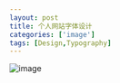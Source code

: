 ```yaml
---
layout: post
title: 个人网站字体设计
categories: ['image']
tags: [Design,Typography]
---
```


![image](http://fangming.li/wimgs/blog/lushnis-memorada.jpg)